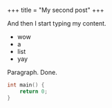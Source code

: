 +++
title = "My second post"
+++

And then I start typing my content.
* wow
* a
* list
* yay

Paragraph.  Done.

```cpp
int main() {
    return 0;
}
```